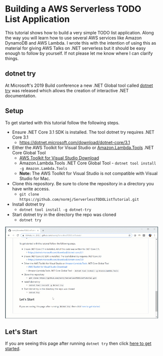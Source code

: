 # Building a AWS Serverless TODO List Application

This tutorial shows how to build a very simple TODO list application. Along the way you will learn how to use several AWS services like Amazon DynamoDB and AWS Lambda.
I wrote this with the intention of using this as material for giving AWS Talks on .NET serverless but it should be easy enough to follow by yourself. 
If not please let me know where I can clarify things.


## dotnet try

At Microsoft's 2019 Build conference a new .NET Global tool called <a href="https://github.com/dotnet/try" target="_blank">dotnet try</a> was released which allows the creation of interactive .NET documentation. 

## Setup

To get started with this tutorial follow the following steps.

* Ensure .NET Core 3.1 SDK is installed. The tool dotnet try requires .NET Core 3.1
  * https://dotnet.microsoft.com/download/dotnet-core/3.1
* Either the AWS Toolkit for Visual Studio or <a href="https://github.com/aws/aws-extensions-for-dotnet-cli#aws-lambda-amazonlambdatools" target="_blank">Amazon.Lambda.Tools</a> .NET Core Global Tool
  * <a href="https://marketplace.visualstudio.com/items?itemName=AmazonWebServices.AWSToolkitforVisualStudio2017" target="_blank">AWS Toolkit for Visual Studio Download</a>
  * Amazon.Lambda.Tools .NET Core Global Tool - `dotnet tool install -g Amazon.Lambda.Tools`
  * **Note:** The AWS Toolkit for Visual Studio is not compatible with Visual Studio for Mac.
* Clone this repository. Be sure to clone the repository in a directory you have write access.
  * `git clone https://github.com/normj/ServerlessTODOListTutorial.git`
* Install dotnet try
  * `dotnet tool install -g dotnet-try`
* Start dotnet try in the directory the repo was cloned
  * `dotnet try`

![alt text](./DotnetTryMaterial/images/TutorialSetup.gif "Setup")

## Let's Start

If you are seeing this page after running `dotnet try` then click [here to get started](./DotnetTryMaterial/GettingStarted.md).  